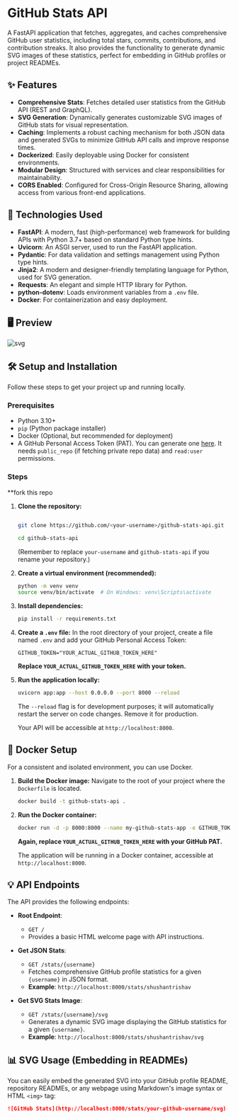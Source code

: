 # GitHub Stats API

A FastAPI application that fetches, aggregates, and caches comprehensive GitHub user statistics, including total stars, commits, contributions, and contribution streaks. It also provides the functionality to generate dynamic SVG images of these statistics, perfect for embedding in GitHub profiles or project READMEs.

## ✨ Features

* **Comprehensive Stats**: Fetches detailed user statistics from the GitHub API (REST and GraphQL).
* **SVG Generation**: Dynamically generates customizable SVG images of GitHub stats for visual representation.
* **Caching**: Implements a robust caching mechanism for both JSON data and generated SVGs to minimize GitHub API calls and improve response times.
* **Dockerized**: Easily deployable using Docker for consistent environments.
* **Modular Design**: Structured with services and clear responsibilities for maintainability.
* **CORS Enabled**: Configured for Cross-Origin Resource Sharing, allowing access from various front-end applications.

## 🚀 Technologies Used

* **FastAPI**: A modern, fast (high-performance) web framework for building APIs with Python 3.7+ based on standard Python type hints.
* **Uvicorn**: An ASGI server, used to run the FastAPI application.
* **Pydantic**: For data validation and settings management using Python type hints.
* **Jinja2**: A modern and designer-friendly templating language for Python, used for SVG generation.
* **Requests**: An elegant and simple HTTP library for Python.
* **python-dotenv**: Loads environment variables from a `.env` file.
* **Docker**: For containerization and easy deployment.

## 🖥️ Preview
![svg](https://github-stats-generator.onrender.com/stats/shushantrishav/svg?v2)

## 🛠️ Setup and Installation

Follow these steps to get your project up and running locally.

### Prerequisites

* Python 3.10+
* `pip` (Python package installer)
* Docker (Optional, but recommended for deployment)
* A GitHub Personal Access Token (PAT). You can generate one [here](https://github.com/settings/tokens). It needs `public_repo` (if fetching private repo data) and `read:user` permissions.

### Steps
**fork this repo
1.  **Clone the repository:**
    ```bash

    git clone https://github.com/<your-username>/github-stats-api.git

    cd github-stats-api
    ```
    (Remember to replace `your-username` and `github-stats-api` if you rename your repository.)

2.  **Create a virtual environment (recommended):**
    ```bash
    python -m venv venv
    source venv/bin/activate  # On Windows: venv\Scripts\activate
    ```

3.  **Install dependencies:**
    ```bash
    pip install -r requirements.txt
    ```

4.  **Create a `.env` file:**
    In the root directory of your project, create a file named `.env` and add your GitHub Personal Access Token:
    ```dotenv
    GITHUB_TOKEN="YOUR_ACTUAL_GITHUB_TOKEN_HERE"
    ```
    **Replace `YOUR_ACTUAL_GITHUB_TOKEN_HERE` with your token.**

5.  **Run the application locally:**
    ```bash
    uvicorn app:app --host 0.0.0.0 --port 8000 --reload
    ```
    The `--reload` flag is for development purposes; it will automatically restart the server on code changes. Remove it for production.

    Your API will be accessible at `http://localhost:8000`.

## 🐳 Docker Setup

For a consistent and isolated environment, you can use Docker.

1.  **Build the Docker image:**
    Navigate to the root of your project where the `Dockerfile` is located.
    ```bash
    docker build -t github-stats-api .
    ```

2.  **Run the Docker container:**
    ```bash
    docker run -d -p 8000:8000 --name my-github-stats-app -e GITHUB_TOKEN="YOUR_ACTUAL_GITHUB_TOKEN_HERE" github-stats-api
    ```
    **Again, replace `YOUR_ACTUAL_GITHUB_TOKEN_HERE` with your GitHub PAT.**

    The application will be running in a Docker container, accessible at `http://localhost:8000`.

## 💡 API Endpoints

The API provides the following endpoints:

* **Root Endpoint**:
    * `GET /`
    * Provides a basic HTML welcome page with API instructions.

* **Get JSON Stats**:
    * `GET /stats/{username}`
    * Fetches comprehensive GitHub profile statistics for a given `{username}` in JSON format.
    * **Example**: `http://localhost:8000/stats/shushantrishav`

* **Get SVG Stats Image**:
    * `GET /stats/{username}/svg`
    * Generates a dynamic SVG image displaying the GitHub statistics for a given `{username}`.
    * **Example**: `http://localhost:8000/stats/shushantrishav/svg`

## 📊 SVG Usage (Embedding in READMEs)

You can easily embed the generated SVG into your GitHub profile README, repository READMEs, or any webpage using Markdown's image syntax or HTML `<img>` tag:

```markdown
![GitHub Stats](http://localhost:8000/stats/your-github-username/svg)
```
